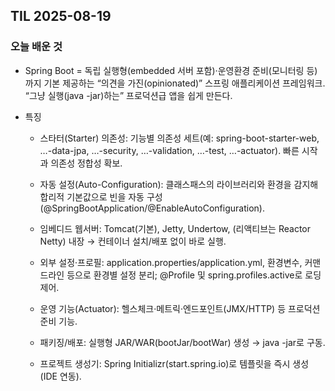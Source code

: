 ## TIL 2025-08-19

### 오늘 배운 것
- Spring Boot = 독립 실행형(embedded 서버 포함)·운영환경 준비(모니터링 등)까지 기본 제공하는 “의견을 가진(opinionated)” 스프링 애플리케이션 프레임워크. “그냥 실행(java -jar)하는” 프로덕션급 앱을 쉽게 만든다.

- 특징

  - 스타터(Starter) 의존성: 기능별 의존성 세트(예: spring-boot-starter-web, …-data-jpa, …-security, …-validation, …-test, …-actuator). 빠른 시작과 의존성 정합성 확보. 


  - 자동 설정(Auto-Configuration): 클래스패스의 라이브러리와 환경을 감지해 합리적 기본값으로 빈을 자동 구성(@SpringBootApplication/@EnableAutoConfiguration). 


  - 임베디드 웹서버: Tomcat(기본), Jetty, Undertow, (리액티브는 Reactor Netty) 내장 → 컨테이너 설치/배포 없이 바로 실행. 

  - 외부 설정·프로필: application.properties/application.yml, 환경변수, 커맨드라인 등으로 환경별 설정 분리; @Profile 및 spring.profiles.active로 로딩 제어. 

  - 운영 기능(Actuator): 헬스체크·메트릭·엔드포인트(JMX/HTTP) 등 프로덕션 준비 기능. 


  - 패키징/배포: 실행형 JAR/WAR(bootJar/bootWar) 생성 → java -jar로 구동. 

  - 프로젝트 생성기: Spring Initializr(start.spring.io)로 템플릿을 즉시 생성(IDE 연동).